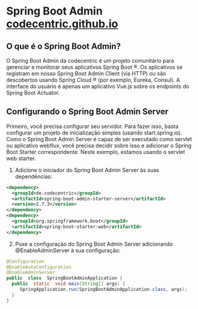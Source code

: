 # Spring Boot Admin [codecentric.github.io](https://codecentric.github.io/spring-boot-admin/2.7.3/)

## O que é o Spring Boot Admin?

O Spring Boot Admin da codecentric é um projeto comunitário para gerenciar e monitorar seus aplicativos Spring Boot ®. Os aplicativos se registram em nosso Spring Boot Admin Client (via HTTP) ou são descobertos usando Spring Cloud ® (por exemplo, Eureka, Consul). A interface do usuário é apenas um aplicativo Vue.js sobre os endpoints do Spring Boot Actuator.

## Configurando o Spring Boot Admin Server

Primeiro, você precisa configurar seu servidor. Para fazer isso, basta configurar um projeto de inicialização simples (usando start.spring.io). Como o Spring Boot Admin Server é capaz de ser executado como servlet ou aplicativo webflux, você precisa decidir sobre isso e adicionar o Spring Boot Starter correspondente. Neste exemplo, estamos usando o servlet web starter.

1. Adicione o iniciador do Spring Boot Admin Server às suas dependências:
```xml
<dependency>
  <groupId>de.codecentric</groupId>
  <artifactId>spring-boot-admin-starter-server</artifactId>     
  <version>2.7.3</version>
</dependency>
<dependency>
  <groupId>org.springframework.boot</groupId>
  <artifactId>spring-boot-starter-web</artifactId>
</dependency>
```
2. Puxe a configuração do Spring Boot Admin Server adicionando @EnableAdminServer à sua configuração:
```java
@Configuration  
@EnableAutoConfiguration  
@EnableAdminServer  
public  class  SpringBootAdminApplication { 
  public  static  void main(String[] args) {
     SpringApplication.run(SpringBootAdminApplication.class, args); 
  }
}
```
